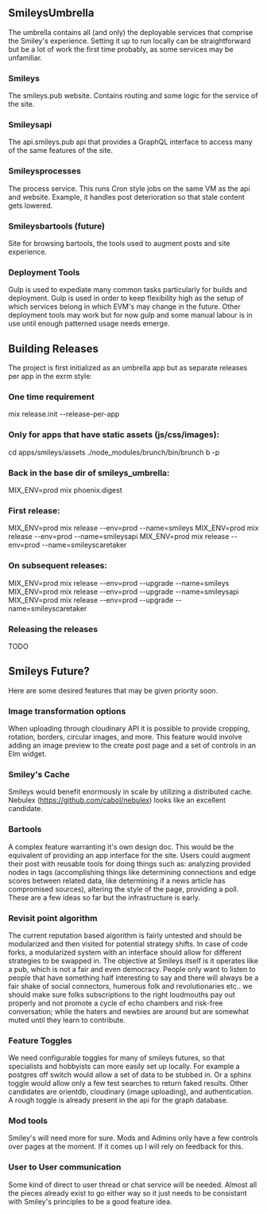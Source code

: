 ## SmileysUmbrella

The umbrella contains all (and only) the deployable services that comprise the Smiley's experience.  Setting it up to run locally can be straightforward but be a lot of work the first time probably, as some services may be unfamiliar.


### Smileys

The smileys.pub website.  Contains routing and some logic for the service of the site.


### Smileysapi

The api.smileys.pub api that provides a GraphQL interface to access many of the same features of the site.


### Smileysprocesses

The process service.  This runs Cron style jobs on the same VM as the api and website. Example, it handles post deterioration so that stale content gets lowered.


### Smileysbartools (future)

Site for browsing bartools, the tools used to augment posts and site experience.


### Deployment Tools

Gulp is used to expediate many common tasks particularly for builds and deployment.  Gulp is used in order to keep flexibility high as the setup of which services belong in which EVM's may change in the future.  Other deployment tools may work but for now gulp and some manual labour is in use until enough patterned usage needs emerge.


## Building Releases

The project is first initialized as an umbrella app but as separate releases per app in the exrm style:

### One time requirement
mix release.init --release-per-app

### Only for apps that have static assets (js/css/images):
cd apps/smileys/assets
./node_modules/brunch/bin/brunch b -p

### Back in the base dir of smileys_umbrella:
MIX_ENV=prod mix phoenix.digest

### First release:
MIX_ENV=prod mix release --env=prod --name=smileys
MIX_ENV=prod mix release --env=prod --name=smileysapi
MIX_ENV=prod mix release --env=prod --name=smileyscaretaker

### On subsequent releases:
MIX_ENV=prod mix release --env=prod --upgrade --name=smileys
MIX_ENV=prod mix release --env=prod --upgrade --name=smileysapi
MIX_ENV=prod mix release --env=prod --upgrade --name=smileyscaretaker


### Releasing the releases

TODO


## Smileys Future?

Here are some desired features that may be given priority soon.

### Image transformation options

When uploading through cloudinary API it is possible to provide cropping, rotation, borders, circular images, and more.  This feature would involve adding an image preview to the create post page and a set of controls in an Elm widget.

### Smiley's Cache

Smileys would benefit enormously in scale by utilizing a distributed cache.  Nebulex (https://github.com/cabol/nebulex) looks like an excellent candidate.

### Bartools

A complex feature warranting it's own design doc.  This would be the equivalent of providing an app interface for the site.  Users could augment their post with reusable tools for doing things such as: analyzing provided nodes in tags (accomplishing things like determining connections and edge scores between related data, like determining if a news article has compromised sources), altering the style of the page, providing a poll.  These are a few ideas so far but the infrastructure is early.

### Revisit point algorithm

The current reputation based algorithm is fairly untested and should be modularized and then visited for potential strategy shifts. In case of code forks, a modularized system with an interface should allow for different strategies to be swapped in.  The objective at Smileys itself is it operates like a pub, which is not a fair and even democracy. People only want to listen to people that have something half interesting to say and there will always be a fair shake of social connectors, humerous folk and revolutionaries etc.. we should make sure folks subscriptions to the right loudmouths pay out properly and not promote a cycle of echo chambers and risk-free conversation; while the haters and newbies are around but are somewhat muted until they learn to contribute.

### Feature Toggles

We need configurable toggles for many of smileys futures, so that specialists and hobbyists can more easily set up locally. For example a postgres off switch would allow a set of data to be stubbed in. Or a sphinx toggle would allow only a few test searches to return faked results. Other candidates are orientdb, cloudinary (image uploading), and authentication. A rough toggle is already present in the api for the graph database.

### Mod tools

Smiley's will need more for sure.  Mods and Admins only have a few controls over pages at the moment. If it comes up I will rely on feedback for this.

### User to User communication

Some kind of direct to user thread or chat service will be needed.  Almost all the pieces already exist to go either way so it just needs to be consistant with Smiley's principles to be a good feature idea.